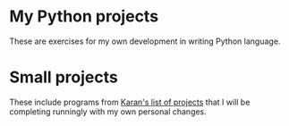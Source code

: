 # My Python projects
These are exercises for my own development in writing Python language.

# Small projects
These include programs from  [Karan's list of projects](https://github.com/karan/Projects) that I will be completing runningly with my own personal changes.

